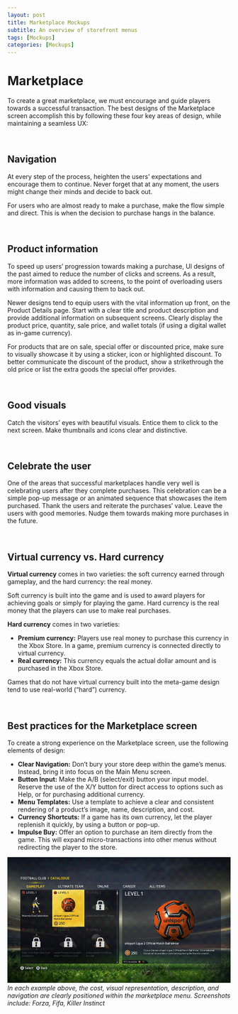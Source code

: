 ```yaml
---
layout: post
title: Marketplace Mockups
subtitle: An overview of storefront menus 
tags: [Mockups]
categories: [Mockups]
---
```


# Marketplace

To create a great marketplace, we must encourage and guide players towards a successful transaction. The best designs of the Marketplace screen accomplish this by following these four key areas of design, while maintaining a seamless UX:

<br>

## Navigation

At every step of the process, heighten the users’ expectations and encourage them to continue. Never forget that at any moment, the users might change their minds and decide to back out.

For users who are almost ready to make a purchase, make the flow simple and direct. This is when the decision to purchase hangs in the balance.

<br>

## Product information

To speed up users’ progression towards making a purchase, UI designs of the past aimed to reduce the number of clicks and screens. As a result, more information was added to screens, to the point of overloading users with information and causing them to back out. 

Newer designs tend to equip users with the vital information up front, on the Product Details page. Start with a clear title and product description and provide additional information on subsequent screens. Clearly display the product price, quantity, sale price, and wallet totals (if using a digital wallet as in-game currency).

For products that are on sale, special offer or discounted price, make sure to visually showcase it by using a sticker, icon or highlighted discount. To better communicate the discount of the product, show a strikethrough the old price or list the extra goods the special offer provides. 

<br>

## Good visuals

Catch the visitors’ eyes with beautiful visuals. Entice them to click to the next screen. Make thumbnails and icons clear and distinctive.

<br>

## Celebrate the user

One of the areas that successful marketplaces handle very well is celebrating users after they complete purchases. This celebration can be a simple pop-up message or an animated sequence that showcases the item purchased. Thank the users and reiterate the purchases’ value. Leave the users with good memories. Nudge them towards making more purchases in the future.

<br>

## Virtual currency vs. Hard currency

**Virtual currency** comes in two varieties: the soft currency earned through gameplay, and the hard currency: the real money. 

Soft currency is built into the game and is used to award players for achieving goals or simply for playing the game. Hard currency is the real money that the players can use to make real purchases. 

**Hard currency** comes in two varieties:

- **Premium currency:** Players use real money to purchase this currency in the Xbox Store. In a game, premium currency is connected directly to virtual currency.
- **Real currency:** This currency equals the actual dollar amount and is purchased in the Xbox Store.

Games that do not have virtual currency built into the meta-game design tend to use real-world (“hard”) currency.

<br>

## Best practices for the Marketplace screen

To create a strong experience on the Marketplace screen, use the following elements of design:

- **Clear Navigation:** Don’t bury your store deep within the game’s menus. Instead, bring it into focus on the Main Menu screen.
- **Button Input:** Make the A/B (select/exit) button your input model. Reserve the use of the X/Y button for direct access to options such as Help, or for purchasing additional currency.
- **Menu Templates:** Use a template to achieve a clear and consistent rendering of a product’s image, name, description, and cost.
- **Currency Shortcuts:** If a game has its own currency, let the player replenish it quickly, by using a button or pop-up.
- **Impulse Buy:** Offer an option to purchase an item directly from the game. This will expand micro-transactions into other menus without redirecting the player to the store. 

![Marketplace examples](/img/Examples_Marketplace.gif)  
_In each example above, the cost, visual representation, description, and navigation are clearly positioned within the marketplace menu. Screenshots include: Forza, Fifa, Killer Instinct_

<br>
